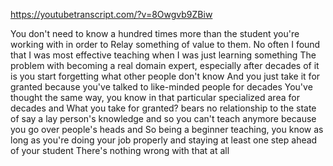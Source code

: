 https://youtubetranscript.com/?v=8Owgvb9ZBiw

 You don't need to know a hundred times more than the student you're working with in order to Relay something of value to them. No often I found that I was most effective teaching when I was just learning something The problem with becoming a real domain expert, especially after decades of it is you start forgetting what other people don't know And you just take it for granted because you've talked to like-minded people for decades You've thought the same way, you know in that particular specialized area for decades and What you take for granted? bears no relationship to the state of say a lay person's knowledge and so you can't teach anymore because you go over people's heads and So being a beginner teaching, you know as long as you're doing your job properly and staying at least one step ahead of your student There's nothing wrong with that at all